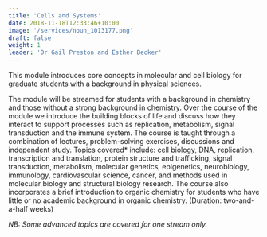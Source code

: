 ```yaml
---
title: 'Cells and Systems'
date: 2018-11-18T12:33:46+10:00
image: '/services/noun_1013177.png'
draft: false
weight: 1
leader: 'Dr Gail Preston and Esther Becker'
---
```


This module introduces core concepts in molecular and cell biology for graduate students
with a background in physical sciences.

The module will be streamed for students with a background in chemistry and those
without a strong background in chemistry. Over the course of the module we introduce the
building blocks of life and discuss how they interact to support processes such as
replication, metabolism, signal transduction and the immune system. The course is taught
through a combination of lectures, problem-solving exercises, discussions and
independent study. Topics covered* include: cell biology, DNA, replication,
transcription and translation, protein structure and trafficking, signal transduction,
metabolism, molecular genetics, epigenetics, neurobiology, immunology, cardiovascular
science, cancer, and methods used in molecular biology and structural biology research.
The course also incorporates a brief introduction to organic chemistry for students who
have little or no academic background in organic chemistry. (Duration: two-and-a-half
weeks)

*NB: Some advanced topics are covered for one stream only.*





